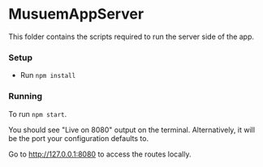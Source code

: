 # MusuemAppServer

This folder contains the scripts required to run the server side of the app. 

### Setup

* Run ```npm install```

### Running 

To run ```npm start```.

You should see "Live on 8080" output on the terminal. Alternatively, it will be the port your configuration defaults to. 

Go to http://127.0.0.1:8080 to access the routes locally. 
